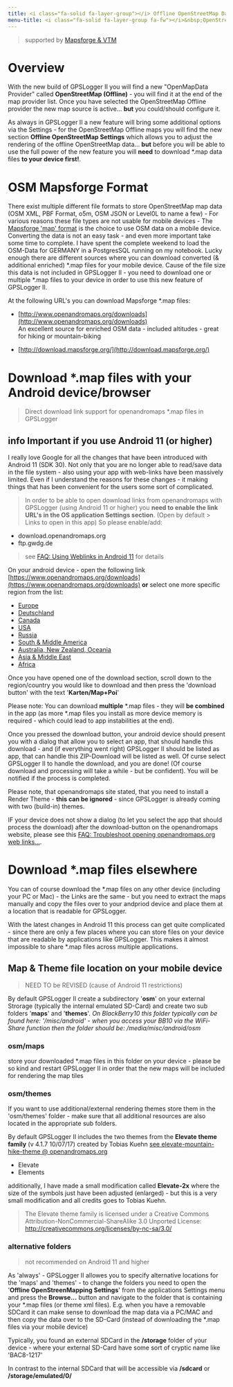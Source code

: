 ```yaml
---
title: <i class="fa-solid fa-layer-group"></i> Offline OpenStreetMap Data
menu-title: <i class="fa-solid fa-layer-group fa-fw"></i>&nbsp;OpenStreetMap
---
```

>supported by [Mapsforge & VTM](http://mapsforge.org/)

# Overview
With the new build of GPSLogger II you will find a new "OpenMapData Provider" called **OpenStreetMap (Offline)** - you
will find it at the end of the map provider list. Once you have selected the OpenStreetMap Offline provider the new map
source is active... **but** you could/should configure it.

As always in GPSLogger II a new feature will bring some additional options via the Settings - for the OpenStreetMap
Offline maps you will find the new section **Offline OpenStreetMap Settings** which allows you to adjust the rendering
of the offline OpenStreetMap data... **but** before you will be able to use the full power of the new feature you will
**need** to download *.map data files **to your device first!**.

# OSM Mapsforge Format
There exist multiple different file formats to store OpenStreetMap map data (OSM XML, PBF Format, o5m, OSM JSON or
Level0L to name a few) - For various reasons these file types are not usable for mobile devices - The 
[Mapsforge 'map' format](http://www.mapsforge.org/) is the choice to use OSM data on a mobile device. Converting
the data is not an easy task - and even more important take some time to complete. I have spent the complete weekend to
load the OSM-Data for GERMANY in a PostgresSQL running on my notebook. Lucky enough there are different sources where
you can download converted (& additional enriched) *.map files for your mobile device. Cause of the file size this data
is not included in GPSLogger II - you need to download one or multiple *.map files to your device in order to use this
new feature of GPSLogger II.

At the following URL's you can download Mapsforge *.map files:
- [http://www.openandromaps.org/downloads](http://www.openandromaps.org/downloads)
  <br/>An excellent source for enriched OSM data - included altitudes - great for hiking or mountain-biking
 
- [http://download.mapsforge.org/](http://download.mapsforge.org/)

# Download *.map files with your Android device/browser
> Direct download link support for openandromaps *.map files in GPSLogger

## <span class="material-icons">info</span> Important if you use Android 11 (or higher)
I really love Google for all the changes that have been introduced with Android 11 (SDK 30). Not only that you are no
longer able to read/save data in the file system - also using your app with web-links have been massively limited. 
Even if I understand the reasons for these changes - it making things that has been convenient for the users some sort
of complicated.
> In order to be able to open download links from openandromaps with GPSLogger (using Android 11 or higher) you **need
> to enable the link URL's in the OS application Settings section**. (Open by default > Links to open in this app) So
> please enable/add:
- download.openandromaps.org
- ftp.gwdg.de
> 
> see [FAQ: Using Weblinks in Android 11](../9999-faq/#weblinks-sdk30) for details

On your android device - open the following link
[https://www.openandromaps.org/downloads](https://www.openandromaps.org/downloads) **or** select one more specific
region from the list:
- [Europe](https://www.openandromaps.org/downloads/europe)
- [Deutschland](https://www.openandromaps.org/downloads/deutschland)
- [Canada](https://www.openandromaps.org/downloads/canada)
- [USA](https://www.openandromaps.org/downloads/usa)
- [Russia](https://www.openandromaps.org/downloads/russlan)
- [South & Middle America](https://www.openandromaps.org/downloads/sued-und-mittelamerika)
- [Australia, New Zealand, Oceania](https://www.openandromaps.org/downloads/australien-neuseeland-ozeanien)
- [Asia & Middle East](https://www.openandromaps.org/downloads/asia-middle-east)
- [Africa](https://www.openandromaps.org/downloads/africa)

Once you have opened one of the download section, scroll down to the region/country you would like to download and then
press the 'download button' with the text '**Karten/Map+Poi**'

Please note: You can download **multiple** *.map files - they will **be combined** in the app (as more *.map files you
install as more device memory is required - which could lead to app instabilities at the end).

Once you pressed the download button, your android device should present you with a dialog that allow you to select an
app, that should handle this download - and (if everything went right) GPSLogger II should be listed as app, that can
handle this ZIP-Download will be listed as well. Of curse select GPSLogger II to handle the download, and you are done!
(Of course download and processing will take a while - but be confident). You will be notified if the process is
completed.

Please note, that openandromaps site stated, that you need to install a Render Theme - **this can be ignored** - since
GPSLogger is already coming with two (build-in) themes.

IF your device does not show a dialog (to let you select the app that should process the download) after the
download-button on the openandromaps website, please see this
[FAQ: Troubleshoot opening openandromaps.org web links...](../9999-faq/#openopenandro).

# Download *.map files elsewhere
You can of course download the *.map files on any other device (including your PC or Mac) - the Links are the same - but
you need to extract the maps manually and copy the files over to your andpriod device and place them at a location that
is readable for GPSLogger.

With the latest changes in Android 11 this process can get quite complicated - since there are only a few places where
you can store files on your device that are readable by applications like GPSLogger. This makes it almost impossible to
share *.map files across multiple applications.

## Map & Theme file location on your mobile device
> NEED TO be REVISED (cause of Android 11 restrictions)

By default GPSLogger II create a subdirectory '**osm**' on your external Strorage (typically the internal emulated
SD-Card) and create two sub folders '**maps**' and '**themes**'.
_On BlackBerry10 this folder typically can be found here: '/misc/android' - when you access your BB10 via the
WiFi-Share function then the folder should be: /media/misc/android/osm_

### osm/maps
store your downloaded *.map files in this folder on your device - please be so kind and restart GPSLogger II in order
that the new maps will be included for rendering the map tiles

### osm/themes
If you want to use additional/external rendering themes store them in the 'osm/themes' folder - make sure that all
additional resources are also located in the appropriate sub folders.

By default GPSLogger II includes the two themes from the **Elevate theme family** (v 4.1.7 10/07/17) created by Tobias
Kuehn
[see elevate-mountain-hike-theme @ openandromaps.org](http://www.openandromaps.org/en/legend/elevate-mountain-hike-theme)
- Elevate
- Elements

additionally, I have made a small modification called **Elevate-2x** where the size of the symbols just have been
adjusted (enlarged) - but this is a very small modification and all credits goes to Tobias Kuehn.
> The Elevate theme family is licensed under a Creative Commons Attribution-NonCommercial-ShareAlike 3.0 Unported
> License: http://creativecommons.org/licenses/by-nc-sa/3.0/

### alternative folders
>not recommended on Android 11 and higher
 
As 'always' - GPSLogger II allowes you to specify alternative locations for the 'maps' and 'themes' - to change the
folders you need to open the '**Offline OpenStreenMapping Settings**' from the applications Settings menu and press
the **Browse...** button and navigate to the folder that is containing your *.map files (or theme xml files). E.g. when
you have a removable SDCard it can make sense to download the map data via a PC/MAC and then copy the data over to the
SD-Card (instead of downloading the *.map files via your mobile device)

Typically, you found an external SDCard in the **/storage** folder of your device - where your external SD-Card have
some sort of cryptic name like 'BAC8-1217'

In contrast to the internal SDCard that will be accessible via **/sdcard** or **/storage/emulated/0/**
